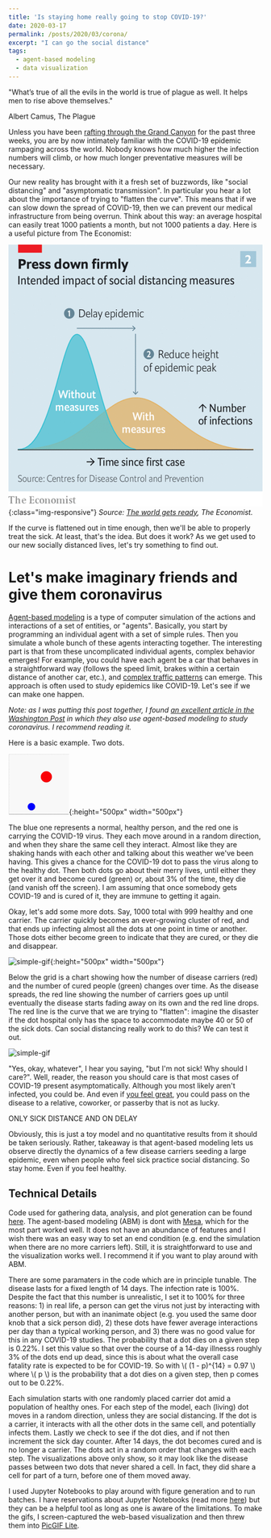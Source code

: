 ```yaml
---
title: 'Is staying home really going to stop COVID-19?'
date: 2020-03-17
permalink: /posts/2020/03/corona/
excerpt: "I can go the social distance"
tags:
  - agent-based modeling
  - data visualization
---
```


"What’s true of all the evils in the world is true of plague as well. It helps men to rise above themselves."

Albert Camus, The Plague

Unless you have been [rafting through the Grand Canyon](https://www.nytimes.com/2020/03/17/opinion/coronavirus-news.html) for the past three weeks, you are by now intimately familiar with the COVID-19 epidemic rampaging across the world. Nobody knows how much higher the infection numbers will climb, or how much longer preventative measures will be necessary. 

Our new reality has brought with it a fresh set of buzzwords, like "social distancing" and "asymptomatic transmission". In particular you hear a lot about the importance of trying to "flatten the curve". This means that if we can slow down the spread of COVID-19, then we can prevent our medical infrastructure from being overrun. Think about this way: an average hospital can easily treat 1000 patients a month, but not 1000 patients a day. Here is a useful picture from The Economist:

![economist](/images/for-posts/corona/flattencurve.png){:class="img-responsive"}
*Source: [The world gets ready](https://www.economist.com/briefing/2020/02/29/covid-19-is-now-in-50-countries-and-things-will-get-worse), The Economist.* 

If the curve is flattened out in time enough, then we'll be able to properly treat the sick. At least, that's the idea. But does it work? As we get used to our new socially distanced lives, let's try something to find out.

Let's make imaginary friends and give them coronavirus
======

[Agent-based modeling](https://en.wikipedia.org/wiki/Agent-based_model) is a type of computer simulation of the actions and interactions of a set of entities, or "agents". Basically, you start by programming an individual agent with a set of simple rules. Then you simulate a whole bunch of these agents interacting together. The interesting part is that from these uncomplicated individual agents, complex behavior emerges! For example, you could have each agent be a car that behaves in a straightforward way (follows the speed limit, brakes within a certain distance of another car, etc.), and [complex traffic patterns](https://www.youtube.com/watch?v=nQGGsa9CRNY) can emerge. This approach is often used to study epidemics like COVID-19. Let's see if we can make one happen.

*Note: as I was putting this post together, I found [an excellent article in the Washington Post](https://www.washingtonpost.com/graphics/2020/world/corona-simulator/?itid=sf_) in which they also use agent-based modeling to study coronavirus. I recommend reading it.*

Here is a basic example. Two dots. 

![simple-gif](/images/for-posts/corona/corona-simple.gif){:height="500px" width="500px"}

The blue one represents a normal, healthy person, and the red one is carrying the COVID-19 virus. They each move around in a random direction, and when they share the same cell they interact. Almost like they are shaking hands with each other and talking about this weather we've been having. This gives a chance for the COVID-19 dot to pass the virus along to the healthy dot. Then both dots go about their merry lives, until either they get over it and become cured (green) or, about 3% of the time, they die (and vanish off the screen). I am assuming that once somebody gets COVID-19 and is cured of it, they are immune to getting it again.

Okay, let's add some more dots. Say, 1000 total with 999 healthy and one carrier. The carrier quickly becomes an ever-growing cluster of red, and that ends up infecting almost all the dots at one point in time or another. Those dots either become green to indicate that they are cured, or they die and disappear. 

![simple-gif](/images/for-posts/corona/corona-big.gif){:height="500px" width="500px"}

Below the grid is a chart showing how the number of disease carriers (red) and the number of cured people (green) changes over time. As the disease spreads, the red line showing the number of carriers goes up until eventually the disease starts fading away on its own and the red line drops. The red line is the curve that we are trying to "flatten": imagine the disaster if the dot hospital only has the space to accommodate maybe 40 or 50 of the sick dots. Can social distancing really work to do this? We can test it out. 

![simple-gif](/images/for-posts/corona/corona-sd-40.gif)

"Yes, okay, whatever", I hear you saying, "but I'm not sick! Why should I care?". Well, reader, the reason you should care is that most cases of COVID-19 present asymptomatically. Although you most likely aren't infected, you could be. And even if [you feel great](https://www.nba.com/article/2020/03/16/donovan-mitchell-interview-says-asymptomatic), you could pass on the disease to a relative, coworker, or passerby that is not as lucky. 

ONLY SICK DISTANCE AND ON DELAY

Obviously, this is just a toy model and no quantitative results from it should be taken seriously. Rather, takeaway is that agent-based modeling lets us observe directly the dynamics of a few disease carriers seeding a large epidemic, even when people who feel sick practice social distancing. So stay home. Even if you feel healthy.

Technical Details
------
Code used for gathering data, analysis, and plot generation can be found [here](https://github.com/jmanfredi/corona). The agent-based modeling (ABM) is dont with [Mesa](https://mesa.readthedocs.io/en/master/index.html), which for the most part worked well. It does not have an abundance of features and I wish there was an easy way to set an end condition (e.g. end the simulation when there are no more carriers left). Still, it is straightforward to use and the visualization works well. I recommend it if you want to play around with ABM.

There are some paramaters in the code which are in principle tunable. The disease lasts for a fixed length of 14 days. The infection rate is 100%. Despite the fact that this number is unrealistic, I set it to 100% for three reasons: 1) in real life, a person can get the virus not just by interacting with another person, but with an inanimate object (e.g. you used the same door knob that a sick person did), 2) these dots have fewer average interactions per day than a typical working person, and 3) there was no good value for this in any COVID-19 studies. The probability that a dot dies on a given step is 0.22%. I set this value so that over the course of a 14-day illnesss roughly 3% of the dots end up dead, since this is about what the overall case fatality rate is expected to be for COVID-19. So with
\\(
(1 - p)^{14} = 0.97
\\)
where \\( p \\) is the probability that a dot dies on a given step, then p comes out to be 0.22%. 

Each simulation starts with one randomly placed carrier dot amid a population of healthy ones. For each step of the model, each (living) dot moves in a random direction, unless they are social distancing. If the dot is a carrier, it interacts with all the other dots in the same cell, and potentially infects them. Lastly we check to see if the dot dies, and if not then increment the sick day counter. After 14 days, the dot becomes cured and is no longer a carrier. The dots act in a random order that changes with each step. The visualizations above only show, so it may look like the disease passes between two dots that never shared a cell. In fact, they did share a cell for part of a turn, before one of them moved away.

I used Jupyter Notebooks to play around with figure generation and to run batches. I have reservations about Jupyter Notebooks (read more [here](https://towardsdatascience.com/the-case-against-the-jupyter-notebook-d4da17e97243)) but they can be a helpful tool as long as one is aware of the limitations. To make the gifs, I screen-captured the web-based visualization and then threw them into [PicGIF Lite](https://apps.apple.com/us/app/picgif-lite/id844918735?mt=12).


